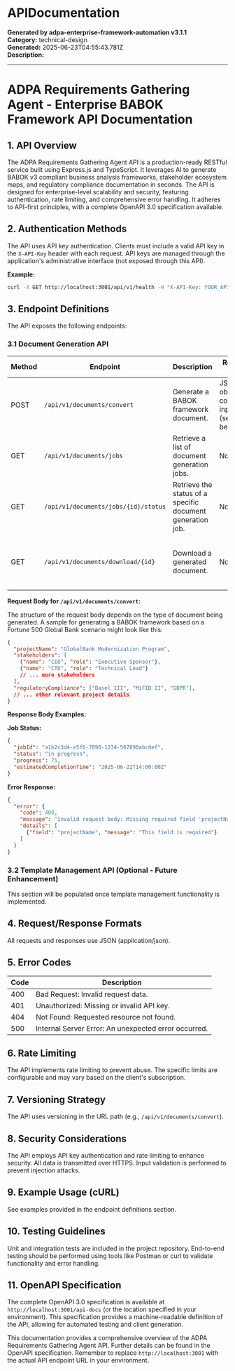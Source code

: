 # APIDocumentation

**Generated by adpa-enterprise-framework-automation v3.1.1**  
**Category:** technical-design  
**Generated:** 2025-06-23T04:55:43.781Z  
**Description:** 

---

# ADPA Requirements Gathering Agent - Enterprise BABOK Framework API Documentation

## 1. API Overview

The ADPA Requirements Gathering Agent API is a production-ready RESTful service built using Express.js and TypeScript.  It leverages AI to generate BABOK v3 compliant business analysis frameworks, stakeholder ecosystem maps, and regulatory compliance documentation in seconds.  The API is designed for enterprise-level scalability and security, featuring authentication, rate limiting, and comprehensive error handling.  It adheres to API-first principles, with a complete OpenAPI 3.0 specification available.

## 2. Authentication Methods

The API uses API key authentication.  Clients must include a valid API key in the `X-API-Key` header with each request.  API keys are managed through the application's administrative interface (not exposed through this API).

**Example:**

```bash
curl -X GET http://localhost:3001/api/v1/health -H "X-API-Key: YOUR_API_KEY"
```

## 3. Endpoint Definitions

The API exposes the following endpoints:


### 3.1 Document Generation API

| Method | Endpoint                  | Description                                                                  | Request Body                               | Response Body                                    | Error Codes                                     |
|--------|---------------------------|------------------------------------------------------------------------------|---------------------------------------------|-------------------------------------------------|-------------------------------------------------|
| POST    | `/api/v1/documents/convert` | Generate a BABOK framework document.                                      | JSON object containing input data (see below) | JSON object containing job ID and status        | 400 (Bad Request), 401 (Unauthorized), 500 (Internal Server Error) |
| GET     | `/api/v1/documents/jobs`   | Retrieve a list of document generation jobs.                              | None                                         | JSON array of job objects                       | 401 (Unauthorized), 500 (Internal Server Error) |
| GET     | `/api/v1/documents/jobs/{id}/status` | Retrieve the status of a specific document generation job. | None                                         | JSON object containing job status and progress  | 401 (Unauthorized), 404 (Not Found), 500 (Internal Server Error) |
| GET     | `/api/v1/documents/download/{id}` | Download a generated document.                                           | None                                         | The generated document                          | 401 (Unauthorized), 404 (Not Found), 500 (Internal Server Error) |


**Request Body for `/api/v1/documents/convert`:**

The structure of the request body depends on the type of document being generated.  A sample for generating a BABOK framework based on a Fortune 500 Global Bank scenario might look like this:

```json
{
  "projectName": "GlobalBank Modernization Program",
  "stakeholders": [
    {"name": "CEO", "role": "Executive Sponsor"},
    {"name": "CTO", "role": "Technical Lead"}
    // ... more stakeholders
  ],
  "regulatoryCompliance": ["Basel III", "MiFID II", "GDPR"],
  // ... other relevant project details
}
```

**Response Body Examples:**

**Job Status:**

```json
{
  "jobId": "a1b2c3d4-e5f6-7890-1234-567890abcdef",
  "status": "in progress",
  "progress": 75,
  "estimatedCompletionTime": "2025-06-22T14:00:00Z"
}
```

**Error Response:**

```json
{
  "error": {
    "code": 400,
    "message": "Invalid request body: Missing required field 'projectName'",
    "details": [
      {"field": "projectName", "message": "This field is required"}
    ]
  }
}
```


### 3.2 Template Management API (Optional - Future Enhancement)

This section will be populated once template management functionality is implemented.


## 4. Request/Response Formats

All requests and responses use JSON (application/json).


## 5. Error Codes

| Code | Description                                      |
|------|--------------------------------------------------|
| 400  | Bad Request: Invalid request data.                |
| 401  | Unauthorized: Missing or invalid API key.        |
| 404  | Not Found: Requested resource not found.          |
| 500  | Internal Server Error: An unexpected error occurred.|


## 6. Rate Limiting

The API implements rate limiting to prevent abuse.  The specific limits are configurable and may vary based on the client's subscription.


## 7. Versioning Strategy

The API uses versioning in the URL path (e.g., `/api/v1/documents/convert`).


## 8. Security Considerations

The API employs API key authentication and rate limiting to enhance security.  All data is transmitted over HTTPS.  Input validation is performed to prevent injection attacks.


## 9. Example Usage (cURL)

See examples provided in the endpoint definitions section.


## 10. Testing Guidelines

Unit and integration tests are included in the project repository.  End-to-end testing should be performed using tools like Postman or curl to validate functionality and error handling.


## 11.  OpenAPI Specification

The complete OpenAPI 3.0 specification is available at  `http://localhost:3001/api-docs` (or the location specified in your environment). This specification provides a machine-readable definition of the API, allowing for automated testing and client generation.


This documentation provides a comprehensive overview of the ADPA Requirements Gathering Agent API.  Further details can be found in the OpenAPI specification.  Remember to replace `http://localhost:3001` with the actual API endpoint URL in your environment.
